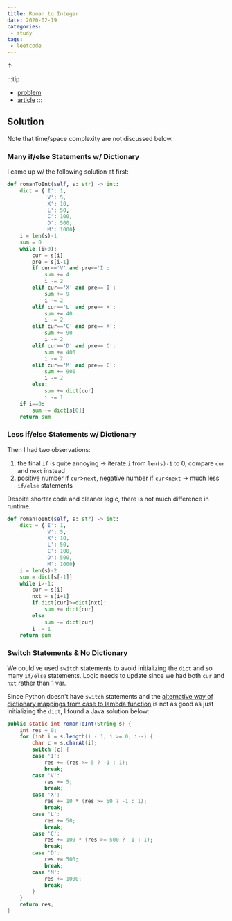 ```yaml
---
title: Roman to Integer
date: 2020-02-19
categories:
 - study
tags:
 - leetcode
---
```


$\uparrow$

<!-- more -->

:::tip

- [problem](https://leetcode.com/problems/roman-to-integer/)
- [article](https://leetcode.com/articles/roman-to-integer/)
:::

## Solution

Note that time/space complexity are not discussed below.

### Many if/else Statements w/ Dictionary

I came up w/ the following solution at first:

```python
def romanToInt(self, s: str) -> int:
    dict = {'I': 1,
            'V': 5,
            'X': 10,
            'L': 50,
            'C': 100,
            'D': 500,
            'M': 1000}
    i = len(s)-1
    sum = 0
    while (i>0):
        cur = s[i]
        pre = s[i-1]
        if cur=='V' and pre=='I':
            sum += 4
            i -= 2
        elif cur=='X' and pre=='I':
            sum += 9
            i -= 2
        elif cur=='L' and pre=='X':
            sum += 40
            i -= 2
        elif cur=='C' and pre=='X':
            sum += 90
            i -= 2
        elif cur=='D' and pre=='C':
            sum += 400
            i -= 2
        elif cur=='M' and pre=='C':
            sum += 900
            i -= 2
        else:
            sum += dict[cur]
            i -= 1
    if i==0:
        sum += dict[s[0]]
    return sum
```

### Less if/else Statements w/ Dictionary

Then I had two observations:

1. the final `if` is quite annoying -> iterate `i` from `len(s)-1` to 0, compare `cur` and `next` instead
2. positive number if `cur`>`next`, negative number if `cur`<`next` -> much less `if/else` statements

Despite shorter code and cleaner logic, there is not much difference in runtime.

```python
def romanToInt(self, s: str) -> int:
    dict = {'I': 1,
            'V': 5,
            'X': 10,
            'L': 50,
            'C': 100,
            'D': 500,
            'M': 1000}
    i = len(s)-2
    sum = dict[s[-1]]
    while i>-1:
        cur = s[i]
        nxt = s[i+1]
        if dict[cur]>=dict[nxt]:
            sum += dict[cur]
        else:
            sum -= dict[cur]
        i -= 1
    return sum
```

### Switch Statements & No Dictionary

We could've used `switch` statements to avoid initializing the `dict` and so many `if/else` statements. Logic needs to update since we had both `cur` and `nxt` rather than 1 var.

Since Python doesn't have `switch` statements and the [alternative way of dictionary mappings from case to lambda function](https://youtu.be/gllUwQnYVww) is not as good as just initializing the `dict`, I found a Java solution below:

```java
public static int romanToInt(String s) {
    int res = 0;
    for (int i = s.length() - 1; i >= 0; i--) {
        char c = s.charAt(i);
        switch (c) {
        case 'I':
            res += (res >= 5 ? -1 : 1);
            break;
        case 'V':
            res += 5;
            break;
        case 'X':
            res += 10 * (res >= 50 ? -1 : 1);
            break;
        case 'L':
            res += 50;
            break;
        case 'C':
            res += 100 * (res >= 500 ? -1 : 1);
            break;
        case 'D':
            res += 500;
            break;
        case 'M':
            res += 1000;
            break;
        }
    }
    return res;
}
```
